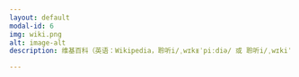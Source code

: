 ```yaml
---
layout: default
modal-id: 6
img: wiki.png
alt: image-alt
description: 维基百科（英语：Wikipedia，聆听i/ˌwɪkᵻˈpiːdiə/ 或 聆听i/ˌwɪkiˈpiːdiə/）是一个网络百科全书项目，特点是自由内容、自由编辑。它目前是全球网络上最大且最受大众欢迎的参考工具书，名列全球十大最受欢迎的网站。维基百科目前由非营利组织维基媒体基金会负责营运。Wikipedia是一个混成词，分别取自于网站核心技术“Wiki”以及英文中百科全书之意的“encyclopedia”。维基百科最早是在吉米·威尔士与拉里·桑格两人的合作下于2001年1月13日在互联网上推出的网站服务，并于1月15日正式展开网络百科全书计划。

---
```

